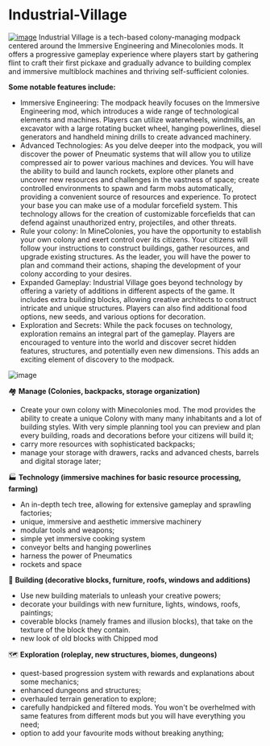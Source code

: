 # Industrial-Village
[![image](https://github.com/dr3ams/Industrial-Village/assets/7347489/91ab3656-891b-467c-905b-f32b95d5898a)](https://legacy.curseforge.com/minecraft/modpacks/industrial-village)
Industrial Village is a tech-based colony-managing modpack centered around the Immersive Engineering and Minecolonies mods. It offers a progressive gameplay experience where players start by gathering flint to craft their first pickaxe and gradually advance to building complex and immersive multiblock machines and thriving self-sufficient colonies.

**Some notable features include:**

- Immersive Engineering: The modpack heavily focuses on the Immersive Engineering mod, which introduces a wide range of technological elements and machines. Players can utilize waterwheels, windmills, an excavator with a large rotating bucket wheel, hanging powerlines, diesel generators and handheld mining drills to create advanced machinery.
- Advanced Technologies: As you delve deeper into the modpack, you will discover the power of Pneumatic systems that will allow you to utilize compressed air to power various machines and devices. You will have the ability to build and launch rockets, explore other planets and uncover new resources and challenges in the vastness of space; create controlled environments to spawn and farm mobs automatically, providing a convenient source of resources and experience. To protect your base you can make use of a modular forcefield system. This technology allows for the creation of customizable forcefields that can defend against unauthorized entry, projectiles, and other threats.
- Rule your colony: In MineColonies, you have the opportunity to establish your own colony and exert control over its citizens. Your citizens will follow your instructions to construct buildings, gather resources, and upgrade existing structures. As the leader, you will have the power to plan and command their actions, shaping the development of your colony according to your desires.
- Expanded Gameplay: Industrial Village goes beyond technology by offering a variety of additions in different aspects of the game. It includes extra building blocks, allowing creative architects to construct intricate and unique structures. Players can also find additional food options, new seeds, and various options for decoration.
- Exploration and Secrets: While the pack focuses on technology, exploration remains an integral part of the gameplay. Players are encouraged to venture into the world and discover secret hidden features, structures, and potentially even new dimensions. This adds an exciting element of discovery to the modpack.

![image](https://github.com/dr3ams/Industrial-Village/assets/7347489/7b1b374f-7f37-4bac-8ad7-0d889db0f980)

🏘️ **Manage (Colonies, backpacks, storage organization)**

- Create your own colony with Minecolonies mod. The mod provides the ability to create a unique Colony with many many inhabitants and a lot of building styles. With very simple planning tool you can preview and plan every building, roads and decorations before your citizens will build it;
- carry more resources with sophisticated backpacks;
- manage your storage with drawers, racks and advanced chests, barrels and digital storage later;

🏭 **Technology (immersive machines for basic resource processing, farming)**

- An in-depth tech tree, allowing for extensive gameplay and sprawling factories;
- unique, immersive and aesthetic immersive machinery
- modular tools and weapons;
- simple yet immersive cooking system
- conveyor belts and hanging powerlines
- harness the power of Pneumatics
- rockets and space

🧱 **Building (decorative blocks, furniture, roofs, windows and additions)**

- Use new building materials to unleash your creative powers;
- decorate your buildings with new furniture, lights, windows, roofs, paintings;
- coverable blocks (namely frames and illusion blocks), that take on the texture of the block they contain.
- new look of old blocks with Chipped mod

🗺️ **Exploration (roleplay, new structures, biomes, dungeons)**

- quest-based progression system with rewards and explanations about some mechanics;
- enhanced dungeons and structures;
- overhauled terrain generation to explore;
- carefully handpicked and filtered mods. You won't be overhelmed with same features from different mods but you will have everything you need;
- option to add your favourite mods without breaking anything; 
